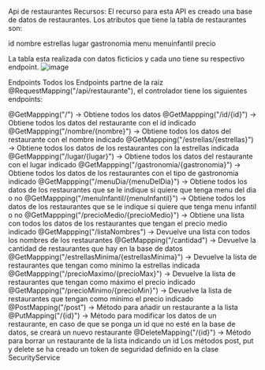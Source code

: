 Api de restaurantes 
Recursos: El recurso para esta API es creado una base de datos de restaurantes. 
Los atributos que tiene la tabla de restaurantes son:

id 
nombre 
estrellas 
lugar 
gastronomia 
menu 
menuinfantil 
precio 

La tabla esta realizada con datos ficticios y cada uno tiene su respectivo endpoint.
![image](https://github.com/RaulHerreraXAG/ApiRestRestaurante2/assets/116809074/7db1b707-f07b-43c7-9dbe-ce2143c9ddae)


Endpoints Todos los Endpoints partne de la raíz @RequestMapping("/api/restaurante"), el controlador tiene los siguientes endpoints:

@GetMappping("/") -> Obtiene todos los datos 
@GetMappping("/id/{id}") -> Obtiene todos los datos del restaurante con el id indicado
@GetMappping("/nombre/{nombre}") -> Obtiene todos los datos del restaurante con el nombre indicado 
@GetMappping("/estrellas/{estrellas}") -> Obtiene todos los datos de los restaurantes con la estrellas indicada 
@GetMappping("/lugar/{lugar}") -> Obtiene todos los datos del restaurante con el lugar indicado 
@GetMappping("/gastronomia/{gastronomia}") -> Obtiene todos los datos de los restaurantes con el tipo de gastronomia indicado 
@GetMappping("/menuDia/{menuDelDia}") -> Obtiene todos los datos de los restaurantes que se le indique si quiere que tenga menu del dia o no 
@GetMappping("/menuInfantil/{menuInfantil}") -> Obtiene todos los datos de los restaurantes que se le indique si quiere que tenga menu infantil o no 
@GetMappping("/precioMedio/{precioMedio}") -> Obtiene una lista con todos los datos de los restaurantes que tengan el precio medio indicado 
@GetMappping("/listaNombres") -> Devuelve una lista con todos los nombres de los restaurantes 
@GetMappping("/cantidad") -> Devuelve la cantidad de restaurantes que hay en la base de datos 
@GetMappping("/estrellasMinima/{estrellasMinima}") -> Devuelve la lista de restaurantes que tengan como mínimo la estrellas indicada 
@GetMappping("/precioMaximo/{precioMax}") -> Devuelve la lista de restaurantes que tengan como máximo el precio indicado
@GetMappping("/precioMinimo/{precioMin}") -> Devuelve la lista de restaurantes que tengan como mínimo el precio indicado 
@PostMapping("/post") -> Método para añadir un restaurante a la lista 
@PutMapping("/{id}") -> Método para modificar los datos de un restaurante, en caso de que se ponga un id que no esté en la base de datos, se creará un nuevo restaurante 
@DeleteMapping("/{id}") -> Método para borrar un restaurante de la lista indicando un id Los métodos post, put y delete se ha creado un token de seguridad definido en la clase SecurityService
